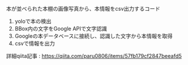 本が並べられた本棚の画像写真から、本情報をcsv出力するコード
1. yoloで本の検出
2. BBox内の文字をGoogle APIで文字認識
3. Googleの本データベースに接続し、認識した文字から本情報を取得
4. csvで情報を出力

詳細qiita記事 : https://qiita.com/paru0806/items/57fb179cf2847beeafd5